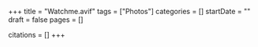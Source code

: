 +++
title = "Watchme.avif"
tags = ["Photos"]
categories = []
startDate = ""
draft = false
pages = []

citations = []
+++
